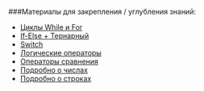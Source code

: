 ###Материалы для закрепления / углубления знаний:

- [Циклы While и For]
- [If-Else + Тернарный]
- [Switch]
- [Логические операторы]
- [Операторы сравнения]
- [Подробно о числах]
- [Подробно о строках]

[Циклы While и For]: https://learn.javascript.ru/while-for
[If-Else + Тернарный]: https://learn.javascript.ru/ifelse
[Switch]: https://learn.javascript.ru/switch
[Логические операторы]: https://learn.javascript.ru/logical-operators
[Операторы сравнения]: https://learn.javascript.ru/comparison
[Подробно о числах]: https://learn.javascript.ru/number
[Подробно о строках]: https://learn.javascript.ru/string
